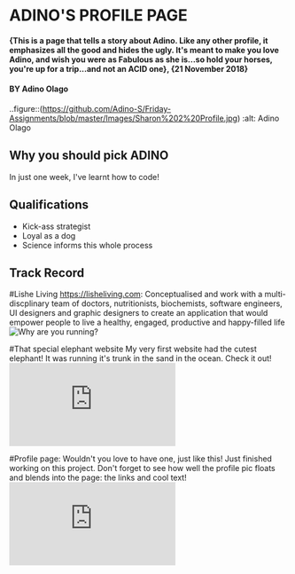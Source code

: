 # **ADINO'S PROFILE PAGE**
#### {This is a page that tells a story about Adino. Like any other profile, it emphasizes all the good and hides the ugly. It's meant to make you love Adino, and wish you were as Fabulous as she is...so hold your horses, you're up for a trip...and not an ACID one}, {21 November 2018}
#### BY **Adino Olago**
..figure::(https://github.com/Adino-S/Friday-Assignments/blob/master/Images/Sharon%202%20Profile.jpg) :alt: Adino Olago

## Why you should pick ADINO
In just one week, I've learnt how to code!

## Qualifications
* Kick-ass strategist
* Loyal as a dog
* Science informs this whole process

## Track Record

#Lishe Living https://lisheliving.com:
Conceptualised and work with a multi-discplinary team of doctors, nutritionists, biochemists, software engineers, UI designers and graphic designers to create an application that would empower people to live a healthy, engaged, productive and happy-filled life
![Why are you running?](https://github.com/Adino-S/Friday-Assignments/blob/master/Images/Akili%20ni%20Mali%20-%20Copy.jpg)

#That special elephant website
My very first website had the cutest elephant! It was running it's trunk in the sand in the ocean. Check it out!
![my first website](https://github.com/Adino-S/my-first-website/blob/master/index.html)

#Profile page: Wouldn't you love to have one, just like this!
Just finished working on this project. Don't forget to see how well the profile pic floats and blends into the page: the links and cool text!
![Adino's profile page](https://github.com/Adino-S/Friday-Assignments/blob/master/index.html)
